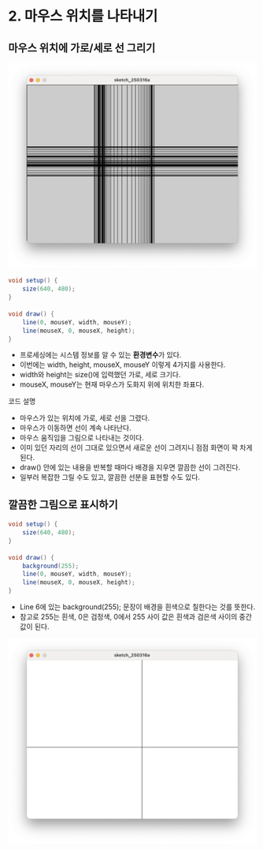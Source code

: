 # 2. 마우스 위치를 나타내기

## 마우스 위치에 가로/세로 선 그리기

![실행한 모습](../img/processing-002.png)


```java title="proc-002.pde" linenums="1"
void setup() {
    size(640, 480);
}

void draw() {
    line(0, mouseY, width, mouseY);
    line(mouseX, 0, mouseX, height);
}

```

- 프로세싱에는 시스템 정보를 알 수 있는 **환경변수**가 있다.
- 이번에는 width, height, mouseX, mouseY 이렇게 4가지를 사용한다.
- width와 height는 size()에 입력했던 가로, 세로 크기다.
- mouseX, mouseY는 현재 마우스가 도화지 위에 위치한 좌표다.

코드 설명
- 마우스가 있는 위치에 가로, 세로 선을 그렸다.
- 마우스가 이동하면 선이 계속 나타난다.
- 마우스 움직임을 그림으로 나타내는 것이다.
- 이미 있던 자리의 선이 그대로 있으면서 새로운 선이 그려지니 점점 화면이 꽉 차게 된다.
- draw() 안에 있는 내용을 반복할 때마다 배경을 지우면 깔끔한 선이 그려진다.
- 일부러 복잡한 그릴 수도 있고, 깔끔한 선분을 표현할 수도 있다.


## 깔끔한 그림으로 표시하기

```java title="proc-002.pde" linenums="1" hl_lines="6"
void setup() {
    size(640, 480);
}

void draw() {
    background(255);
    line(0, mouseY, width, mouseY);
    line(mouseX, 0, mouseX, height);
}

```

* Line 6에 있는 background(255); 문장이 배경을 흰색으로 칠한다는 것를 뜻한다.
* 참고로 255는 흰색, 0은 검정색, 0에서 255 사이 값은 흰색과 검은색 사이의 중간값이 된다.

![실행한 모습](../img/processing-003.png)
